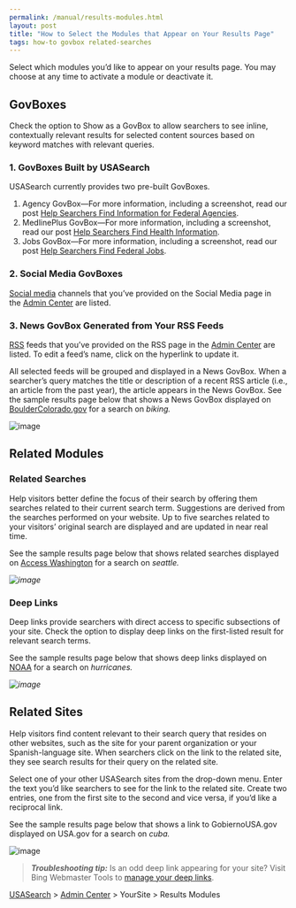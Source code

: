 ```yaml
---
permalink: /manual/results-modules.html
layout: post
title: "How to Select the Modules that Appear on Your Results Page"
tags: how-to govbox related-searches
---
```

<p>Select which modules you&#8217;d like to appear on your results page. You may choose at any time to activate a module or deactivate it.</p>
<h2>GovBoxes</h2>
<p>Check the option to Show as a GovBox to allow searchers to see inline, contextually relevant results for selected content sources based on keyword matches with relevant queries.</p>
<h3>1. GovBoxes Built by USASearch</h3>
<p>USASearch currently provides two pre-built GovBoxes.</p>
<ol><li>Agency GovBox—For more information, including a screenshot, read our post <a href="/blog/help-searchers-find-information-for-federal-agencies.html">Help Searchers Find Information for Federal Agencies</a>.</li>
<li>MedlinePlus GovBox—For more information, including a screenshot, read our post <a href="/blog/help-searchers-find-health-information.html">Help Searchers Find Health Information</a>.</li>
<li>Jobs GovBox—For more information, including a screenshot, read our post <a href="/manual/govbox-jobs.html">Help Searchers Find Federal Jobs</a>.</li>
</ol><div>
<h3>2. Social Media GovBoxes</h3>
<p><a href="/blog/how-to-add-your-social-media-to-our-index.html">Social media</a> channels that you&#8217;ve provided on the Social Media page in the <a href="http://search.usa.gov/affiliates/home">Admin Center</a> are listed.</p>
</div>
<h3>3. News GovBox Generated from Your RSS Feeds</h3>
<p><a href="/blog/how-to-add-your-rss-feeds-to-our-index.html">RSS</a> feeds that you&#8217;ve provided on the RSS page in the <a href="http://search.usa.gov/affiliates/home">Admin Center</a> are listed. To edit a feed&#8217;s name, click on the hyperlink to update it.</p>
<p>All selected feeds will be grouped and displayed in a News GovBox. When a searcher’s query matches the title or description of a recent RSS article (i.e., an article from the past year), the article appears in the News GovBox. See the sample results page below that shows a News GovBox displayed on <a href="http://www.bouldercolorado.gov/">BoulderColorado.gov</a> for a search on <em>biking.</em></p>
<p><img class="img-polaroid" alt="image" src="http://f22818b4dfc10241d8a3-f1564c64756a8cfee25b6b19953b1d23.r31.cf2.rackcdn.com/tumblr_m1cpfsfC1Z1qid15q.png"/></p>
<h2>Related Modules</h2>
<h3>Related Searches</h3>
<p>Help visitors better define the focus of their search by offering them searches related to their current search term. Suggestions are derived from the searches performed on your website. Up to five searches related to your visitors&#8217; original search are displayed and are updated in near real time.</p>
<p>See the sample results page below that shows related searches displayed on <a href="http://access.wa.gov/">Access Washington</a> for a search on <em>seattle. </em></p>
<p><em><img class="img-polaroid" alt="image" src="http://f22818b4dfc10241d8a3-f1564c64756a8cfee25b6b19953b1d23.r31.cf2.rackcdn.com/tumblr_m1crgxGDb61qid15q.png"/></em></p>
<h3>Deep Links</h3>
<p>Deep links provide searchers with direct access to specific subsections of your site. Check the option to display deep links on the first-listed result for relevant search terms.</p>
<p>See the sample results page below that shows deep links displayed on <a href="http://www.noaa.gov">NOAA</a> for a search on <em>hurricanes.</em></p>
<p><em><img class="img-polaroid" alt="image" src="http://f22818b4dfc10241d8a3-f1564c64756a8cfee25b6b19953b1d23.r31.cf2.rackcdn.com/tumblr_m2oogfKJL41qid15q.png"/></em></p>
<h2>Related Sites</h2>
<p>Help visitors find content relevant to their search query that resides on other websites, such as the site for your parent organization or your Spanish-language site. When searchers click on the link to the related site, they see search results for their query on the related site.</p>
<p>Select one of your other USASearch sites from the drop-down menu. Enter the text you&#8217;d like searchers to see for the link to the related site. Create two entries, one from the first site to the second and vice versa, if you&#8217;d like a reciprocal link.</p>
<p>See the sample results page below that shows a link to GobiernoUSA.gov displayed on USA.gov for a search on <em>cuba.</em></p>
<p><img class="img-polaroid" alt="image" src="http://f22818b4dfc10241d8a3-f1564c64756a8cfee25b6b19953b1d23.r31.cf2.rackcdn.com/tumblr_m2oskqJHiN1qid15q.png"/></p>
<blockquote>
<div>
<div>
<div>
<p><em><strong>Troubleshooting tip:</strong> </em>Is an odd deep link appearing for your site? Visit Bing Webmaster Tools to <a href="http://onlinehelp.microsoft.com/en-us/bing/hh689741.aspx">manage your deep links</a>.</p>
</div>
</div>
</div>
</blockquote>
<p><a href="http://usasearch.howto.gov/">USASearch</a> &gt; <a href="http://search.usa.gov/affiliates/home">Admin Center</a> &gt; YourSite &gt; Results Modules</p>
